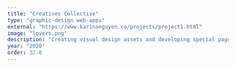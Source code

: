 ```yaml
---
title: "Creatives Collective"
type: "graphic-design web-apps"
external: "https://www.karinanguyen.co/projects/project1.html"
image: "lovers.png"
description: "Creating visual design assets and developing special pages · Lovers Mag (former Interface Lovers)"
year: "2020"
order: 32.0
---
```

